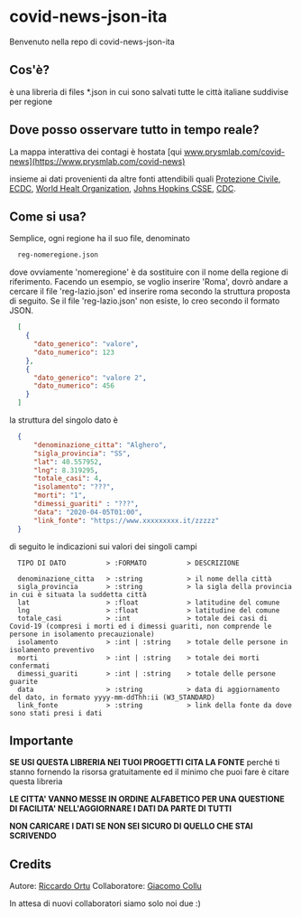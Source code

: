 # covid-news-json-ita

Benvenuto nella repo di covid-news-json-ita

## Cos'è?

è una libreria di files *.json in cui sono salvati tutte le città italiane suddivise per regione

## Dove posso osservare tutto in tempo reale?

La mappa interattiva dei contagi è hostata [qui www.prysmlab.com/covid-news](https://www.prysmlab.com/covid-news)

insieme ai dati provenienti da altre fonti attendibili quali [Protezione Civile](https://www.protezionecivile.it/attivita-rischi/rischio-sanitario/emergenze/coronavirus),
[ECDC](https://www.ecdc.europa.eu/en/geographical-distribution-2019-ncov-cases), [World Healt Organization](https://www.who.int/emergencies/diseases/novel-coronavirus-2019/situation-reports), 
[Johns Hopkins CSSE](https://systems.jhu.edu/), [CDC](https://www.cdc.gov/coronavirus/2019-ncov/index.html).

## Come si usa?

Semplice, ogni regione ha il suo file, denominato

```bash
  reg-nomeregione.json
```
dove ovviamente 'nomeregione' è da sostituire con il nome della regione di riferimento.
Facendo un esempio, se voglio inserire 'Roma', dovrò andare a cercare il file 'reg-lazio.json' ed inserire roma secondo la struttura proposta di seguito.
Se il file 'reg-lazio.json' non esiste, lo creo secondo il formato JSON.

```json
  [
    {
      "dato_generico": "valore",
      "dato_numerico": 123
    },
    {
      "dato_generico": "valore 2",
      "dato_numerico": 456
    }
  ]
```

la struttura del singolo dato è

```json
  {
      "denominazione_citta": "Alghero",
      "sigla_provincia": "SS",
      "lat": 40.557952,
      "lng": 8.319295,
      "totale_casi": 4,
      "isolamento": "???",
      "morti": "1",
      "dimessi_guariti" : "???",
      "data": "2020-04-05T01:00",
      "link_fonte": "https://www.xxxxxxxxx.it/zzzzz"
  }
```

di seguito le indicazioni sui valori dei singoli campi

```
  TIPO DI DATO          > :FORMATO          > DESCRIZIONE
  
  denominazione_citta   > :string           > il nome della città
  sigla_provincia       > :string           > la sigla della provincia in cui è situata la suddetta città
  lat                   > :float            > latitudine del comune
  lng                   > :float            > latitudine del comune
  totale_casi           > :int              > totale dei casi di Covid-19 (compresi i morti ed i dimessi guariti, non comprende le persone in isolamento precauzionale)
  isolamento            > :int | :string    > totale delle persone in isolamento preventivo
  morti                 > :int | :string    > totale dei morti confermati
  dimessi_guariti       > :int | :string    > totale delle persone guarite
  data                  > :string           > data di aggiornamento del dato, in formato yyyy-mm-ddThh:ii (W3_STANDARD)
  link_fonte            > :string           > link della fonte da dove sono stati presi i dati
```

## Importante

**SE USI QUESTA LIBRERIA NEI TUOI PROGETTI CITA LA FONTE**
perché ti stanno fornendo la risorsa gratuitamente ed il minimo che puoi fare è citare questa libreria

**LE CITTA' VANNO MESSE IN ORDINE ALFABETICO PER UNA QUESTIONE DI FACILITA' NELL'AGGIORNARE I DATI DA PARTE DI TUTTI**

**NON CARICARE I DATI SE NON SEI SICURO DI QUELLO CHE STAI SCRIVENDO**

## Credits

Autore: [Riccardo Ortu](https://www.instagram.com/rikozz_)
Collaboratore: [Giacomo Collu](https://www.instagram.com/giacomo_collu)

In attesa di nuovi collaboratori siamo solo noi due :)

